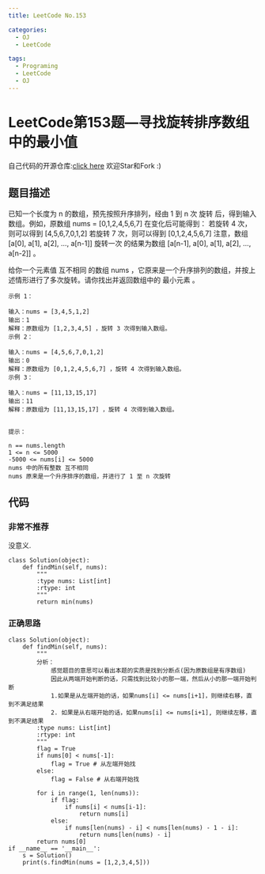 ```yaml
---
title: LeetCode No.153

categories:
  - OJ
  - LeetCode

tags:
  - Programing
  - LeetCode
  - OJ
---
```



# LeetCode第153题—寻找旋转排序数组中的最小值

自己代码的开源仓库:[click here](https://github.com/zs670980918/LeetCode_Coding_Record)  欢迎Star和Fork :)

## 题目描述
已知一个长度为 n 的数组，预先按照升序排列，经由 1 到 n 次 旋转 后，得到输入数组。例如，原数组 nums = [0,1,2,4,5,6,7] 在变化后可能得到：
若旋转 4 次，则可以得到 [4,5,6,7,0,1,2]
若旋转 7 次，则可以得到 [0,1,2,4,5,6,7]
注意，数组 [a[0], a[1], a[2], ..., a[n-1]] 旋转一次 的结果为数组 [a[n-1], a[0], a[1], a[2], ..., a[n-2]] 。

给你一个元素值 互不相同 的数组 nums ，它原来是一个升序排列的数组，并按上述情形进行了多次旋转。请你找出并返回数组中的 最小元素 。

 
```
示例 1：

输入：nums = [3,4,5,1,2]
输出：1
解释：原数组为 [1,2,3,4,5] ，旋转 3 次得到输入数组。
示例 2：

输入：nums = [4,5,6,7,0,1,2]
输出：0
解释：原数组为 [0,1,2,4,5,6,7] ，旋转 4 次得到输入数组。
示例 3：

输入：nums = [11,13,15,17]
输出：11
解释：原数组为 [11,13,15,17] ，旋转 4 次得到输入数组。
 

提示：

n == nums.length
1 <= n <= 5000
-5000 <= nums[i] <= 5000
nums 中的所有整数 互不相同
nums 原来是一个升序排序的数组，并进行了 1 至 n 次旋转
```
## 代码
### 非常不推荐
没意义.
```
class Solution(object):
    def findMin(self, nums):
        """
        :type nums: List[int]
        :rtype: int
        """
        return min(nums)
```
### 正确思路
```
class Solution(object):
    def findMin(self, nums):
        """
        分析：
            感觉题目的意思可以看出本题的实质是找到分断点(因为原数组是有序数组)
            因此从两端开始判断的话，只需找到比较小的那一端，然后从小的那一端开始判断
            1.如果是从左端开始的话，如果nums[i] <= nums[i+1]，则继续右移，直到不满足结果
            2. 如果是从右端开始的话，如果nums[i] <= nums[i+1], 则继续左移，直到不满足结果
        :type nums: List[int]
        :rtype: int
        """
        flag = True
        if nums[0] < nums[-1]:
            flag = True # 从左端开始找
        else:
            flag = False # 从右端开始找

        for i in range(1, len(nums)):
            if flag:
                if nums[i] < nums[i-1]:
                    return nums[i]
            else:
                if nums[len(nums) - i] < nums[len(nums) - 1 - i]:
                    return nums[len(nums) - i]
        return nums[0]
if __name__ == '__main__':
    s = Solution()
    print(s.findMin(nums = [1,2,3,4,5]))

```
